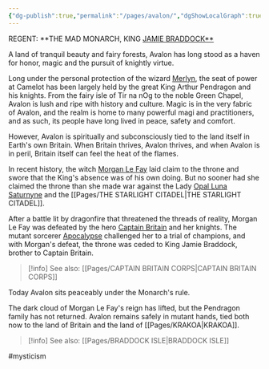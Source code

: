 ```yaml
---
{"dg-publish":true,"permalink":"/pages/avalon/","dgShowLocalGraph":true}
---
```



REGENT: **THE MAD MONARCH, KING [JAMIE BRADDOCK**](https://x-men.fandom.com/wiki/Monarch?so=search) 

A land of tranquil beauty and fairy forests, Avalon has long stood as a haven for honor, magic and the pursuit of knightly virtue.

Long under the personal protection of the wizard [Merlyn](https://marvel.fandom.com/wiki/Merlin), the seat of power at Camelot has been largely held by the great King Arthur Pendragon and his knights. From the fairy isle of Tir na nOg to the noble Green Chapel, Avalon is lush and ripe with history and culture. Magic is in the very fabric of Avalon, and the realm is home to many powerful magi and practitioners, and as such, its people have long lived in peace, safety and comfort.

However, Avalon is spiritually and subconsciously tied to the land itself in Earth's own Britain. When Britain thrives, Avalon thrives, and when Avalon is in peril, Britain itself can feel the heat of the flames.

In recent history, the witch [Morgan Le Fay](https://marvel.fandom.com/wiki/Morgan_Le_Fay?so=search) laid claim to the throne and swore that the King's absence was of his own doing. But no sooner had she claimed the throne than she made war against the Lady [Opal Luna Saturnyne](https://marvel.fandom.com/wiki/Opal_Luna_Saturnyne_(Earth-9)?so=search) and the [[Pages/THE STARLIGHT CITADEL\|THE STARLIGHT CITADEL]].

After a battle lit by dragonfire that threatened the threads of reality, Morgan Le Fay was defeated by the hero [Captain Britain](https://marvel.fandom.com/wiki/Captain_Britain?so=search) and her knights. The mutant sorcerer [Apocalypse](https://x-men.fandom.com/wiki/Apocalypse?so=search) challenged her to a trial of champions, and with Morgan's defeat, the throne was ceded to King Jamie Braddock, brother to Captain Britain. 

>[!info] See also:
>[[Pages/CAPTAIN BRITAIN CORPS\|CAPTAIN BRITAIN CORPS]]

Today Avalon sits peaceably under the Monarch's rule.

The dark cloud of Morgan Le Fay's reign has lifted, but the Pendragon family has not returned. Avalon remains safely in mutant hands, tied both now to the land of Britain and the land of [[Pages/KRAKOA\|KRAKOA]]. 

>[!info] See also:
>[[Pages/BRADDOCK ISLE\|BRADDOCK ISLE]]

#mysticism 